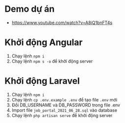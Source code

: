 # Demo dự án
+ https://www.youtube.com/watch?v=A8iQ1bnFT4s

# Khởi động Angular
1. Chạy lệnh ```npm i```
2. Chạy lệnh ```npm s -o``` để khởi động server

# Khởi động Laravel
1. Chạy lệnh ```npm i```
2. Chạy lệnh ```cp .env.example .env``` để tạo file ```.env``` mới
3. Đổi DB_USERNAME và DB_PASSWORD trong file .env
4. Import file ```job_portal_2021_06_28.sql``` vào database
5. Chạy lệnh ``php artisan serve`` để khởi động server
